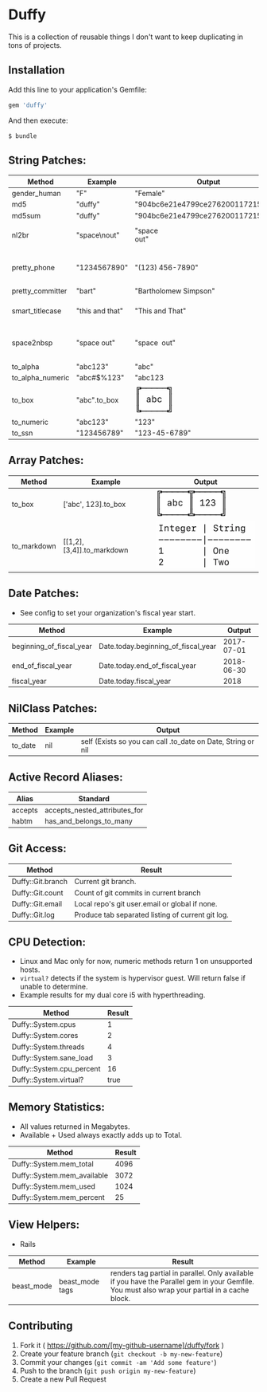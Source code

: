 # Duffy

This is a collection of reusable things I don't want to keep duplicating in tons of projects.

## Installation

Add this line to your application's Gemfile:

```ruby
gem 'duffy'
```

And then execute:
```shell
$ bundle
```

## String Patches:

Method            | Example          | Output                             | Notes
------------------|------------------|------------------------------------|------
gender_human      | "F"              | "Female"                           |
md5               | "duffy"          | "904bc6e21e4799ce276200117215b88b" |
md5sum            | "duffy"          | "904bc6e21e4799ce276200117215b88b" |
nl2br             | "space\nout"     | "space<br/>out"                    | various OS newline permutations
pretty_phone      | "1234567890"     | "(123) 456-7890"                   | US phone number with or without area code
pretty_committer  | "bart"           | "Bartholomew Simpson"              | See config
smart_titlecase   | "this and that"  | "This and That"                    | Has config options. See lib/duffy.rb
space2nbsp        | "space  out"     | "space&nbsp;&nbsp;out"             | Double space holdouts rejoice.
to_alpha          | "abc123"         | "abc"                              |
to_alpha_numeric  | "abc#$%123"      | "abc123                            |
to_box            | "abc".to_box     | ![Example](doc/abc.png)            |
to_numeric        | "abc123"         | "123"                              |
to_ssn            | "123456789"      | "123-45-6789"                      |


## Array Patches:
Method            | Example                   | Output
------------------|---------------------------|-------
to_box            | ['abc', 123].to_box       | ![Example](doc/abc123.png)
to_markdown       | [[1,2],[3,4]].to_markdown | ![Example](doc/markdown.png)

## Date Patches:
* See config to set your organization's fiscal year start.

Method                   | Example                             | Output
-------------------------|-------------------------------------|-------
beginning_of_fiscal_year | Date.today.beginning_of_fiscal_year | 2017-07-01
end_of_fiscal_year       | Date.today.end_of_fiscal_year       | 2018-06-30
fiscal_year              | Date.today.fiscal_year              | 2018


## NilClass Patches:

Method            | Example         | Output
------------------|-----------------|-------
to_date           | nil             | self (Exists so you can call .to_date on Date, String or nil


## Active Record Aliases:

Alias             | Standard
------------------|---------
accepts           | accepts_nested_attributes_for
habtm             | has_and_belongs_to_many


## Git Access:

Method              |   Result
--------------------|---------
Duffy::Git.branch   | Current git branch.
Duffy::Git.count    | Count of git commits in current branch
Duffy::Git.email    | Local repo's git user.email or global if none.
Duffy::Git.log      | Produce tab separated listing of current git log.


## CPU Detection:
* Linux and Mac only for now, numeric methods return 1 on unsupported hosts.
* `virtual?` detects if the system is hypervisor guest. Will return false if unable to determine.
* Example results for my dual core i5 with hyperthreading.

Method    |   Result
----------|---------
Duffy::System.cpus       | 1
Duffy::System.cores      | 2
Duffy::System.threads    | 4
Duffy::System.sane_load  | 3
Duffy::System.cpu_percent| 16
Duffy::System.virtual?   | true

## Memory Statistics:
* All values returned in Megabytes.
* Available + Used always exactly adds up to Total.

Method    |   Result
----------|---------
Duffy::System.mem_total       | 4096
Duffy::System.mem_available   | 3072
Duffy::System.mem_used        | 1024
Duffy::System.mem_percent     | 25


## View Helpers:
* Rails

Method      | Example                             | Result
------------|-------------------------------------|-------
beast_mode  | beast_mode tags               | renders tag partial in parallel. Only available if you have the Parallel gem in your Gemfile.  You must also wrap your partial in a cache block.


## Contributing

1. Fork it ( https://github.com/[my-github-username]/duffy/fork )
2. Create your feature branch (`git checkout -b my-new-feature`)
3. Commit your changes (`git commit -am 'Add some feature'`)
4. Push to the branch (`git push origin my-new-feature`)
5. Create a new Pull Request
